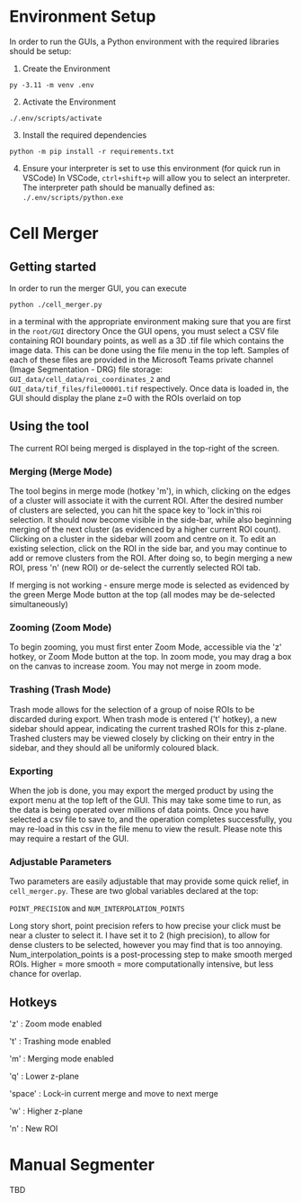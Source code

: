 # Environment Setup
In order to run the GUIs, a Python environment with the required libraries should be setup:

1. Create the Environment

`py -3.11 -m venv .env` 

2. Activate the Environment

`./.env/scripts/activate`

3. Install the required dependencies

`python -m pip install -r requirements.txt`

4. Ensure your interpreter is set to use this environment (for quick run in VSCode)
In VSCode, `ctrl+shift+p` will allow you to select an interpreter. The interpreter path should be manually defined as: `./.env/scripts/python.exe`

# Cell Merger
## Getting started
In order to run the merger GUI, you can execute

`python ./cell_merger.py` 

in a terminal with the appropriate environment making sure that you are first in the `root/GUI` directory
Once the GUI opens, you must select a CSV file containing ROI boundary points, as well as a 3D .tif file which contains the image data. This can be done using the file menu in the top left.
Samples of each of these files are provided in the Microsoft Teams private channel (Image Segmentation - DRG) file storage: `GUI_data/cell_data/roi_coordinates_2` and `GUI_data/tif_files/file00001.tif` respectively.
Once data is loaded in, the GUI should display the plane z=0 with the ROIs overlaid on top 
## Using the tool
The current ROI being merged is displayed in the top-right of the screen.
### Merging (Merge Mode)
The tool begins in merge mode (hotkey 'm'), in which, clicking on the edges of a cluster will associate it with the current ROI. After the desired number of clusters are selected, you can hit the space key to 'lock in'this roi selection. It should now become visible in the side-bar, while also beginning merging of the next cluster (as evidenced by a higher current ROI count). Clicking on a cluster in the sidebar will zoom and centre on it.
To edit an existing selection, click on the ROI in the side bar, and you may continue to add or remove clusters from the ROI. After doing so, to begin merging a
new ROI, press 'n' (new ROI) or de-select the currently selected ROI tab.

If merging is not working - ensure merge mode is selected as evidenced by the green Merge Mode button at the top (all modes may be de-selected simultaneously)
### Zooming (Zoom Mode)
To begin zooming, you must first enter Zoom Mode, accessible via the 'z' hotkey, or Zoom Mode button at the top. In zoom mode, you may drag a box on the canvas to increase
zoom. You may not merge in zoom mode.

### Trashing (Trash Mode)
Trash mode allows for the selection of a group of noise ROIs to be discarded during export. When trash mode is entered ('t' hotkey), a new sidebar should appear, indicating
the current trashed ROIs for this z-plane. Trashed clusters may be viewed closely by clicking on their entry in the sidebar, and they should all be uniformly coloured black.

### Exporting
When the job is done, you may export the merged product by using the export menu at the top left of the GUI. This may take some time to run, as the data is being operated over
millions of data points. Once you have selected a csv file to save to, and the operation completes successfully, you may re-load in this csv in the file menu to view the result.
Please note this may require a restart of the GUI.

### Adjustable Parameters
Two parameters are easily adjustable that may provide some quick relief, in `cell_merger.py`. These are two global variables declared at the top:

`POINT_PRECISION` and `NUM_INTERPOLATION_POINTS`

Long story short, point precision refers to how precise your click must be near a cluster to select it. I have set it to 2 (high precision), to allow for dense clusters to be selected, however you may find that is too annoying. Num_interpolation_points is a post-processing step to make smooth merged ROIs. Higher = more smooth = more computationally intensive, but less chance for overlap.

## Hotkeys
'z' : Zoom mode enabled

't' : Trashing mode enabled

'm' : Merging mode enabled

'q' : Lower z-plane

'space' : Lock-in current merge and move to next merge

'w' : Higher z-plane

'n' : New ROI

# Manual Segmenter
TBD
